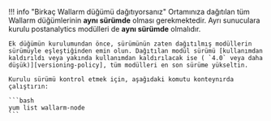 !!! info "Birkaç Wallarm düğümü dağıtıyorsanız"
    Ortamınıza dağıtılan tüm Wallarm düğümlerinin **aynı sürümde** olması gerekmektedir. Ayrı sunuculara kurulu postanalytics modülleri de **aynı sürümde** olmalıdır.

    Ek düğümün kurulumundan önce, sürümünün zaten dağıtılmış modüllerin sürümüyle eşleştiğinden emin olun. Dağıtılan modül sürümü [kullanımdan kaldırıldı veya yakında kullanımdan kaldırılacak ise ( `4.0` veya daha düşük)][versioning-policy], tüm modülleri en son sürüme yükseltin.

    Kurulu sürümü kontrol etmek için, aşağıdaki komutu konteynırda çalıştırın:

    ```bash
    yum list wallarm-node
    ```
